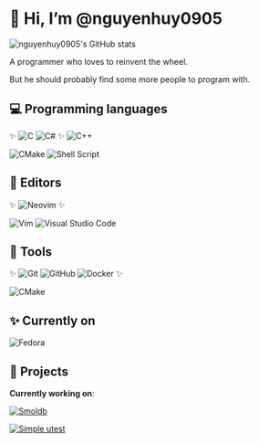 # 👋 Hi, I’m @nguyenhuy0905

![nguyenhuy0905's GitHub stats](https://github-readme-stats.vercel.app/api?username=nguyenhuy0905&theme=tokyonight&show_icons=true&include_all_commits=true)
  
A programmer who loves to reinvent the wheel.

But he should probably find some more people to program with.

## :computer: Programming languages

:sparkles: ![C](https://img.shields.io/badge/c-%2300599C.svg?style=flat&logo=c&logoColor=white)
![C#](https://img.shields.io/badge/c%23-%23239120.svg?style=flat&logo=csharp&logoColor=white) :sparkles:
![C++](https://img.shields.io/badge/c++-%2300599C.svg?style=flat&logo=c%2B%2B&logoColor=white)
  
![CMake](https://img.shields.io/badge/CMake-%23008FBA.svg?style=flat&logo=cmake&logoColor=white)
![Shell Script](https://img.shields.io/badge/shell_script-%23121011.svg?style=flat&logo=gnu-bash&logoColor=white)

## :pencil: Editors

:sparkles: ![Neovim](https://img.shields.io/badge/NeoVim-%2357A143.svg?&style=flat&logo=neovim&logoColor=white) :sparkles:
  
![Vim](https://img.shields.io/badge/VIM-%2311AB00.svg?style=flat&logo=vim&logoColor=white) ![Visual Studio Code](https://img.shields.io/badge/Visual%20Studio%20Code-0078d7.svg?style=flat&logo=visual-studio-code&logoColor=white)

## :wrench: Tools

:sparkles: ![Git](https://img.shields.io/badge/git-%23F05033.svg?style=flat&logo=git&logoColor=white)
![GitHub](https://img.shields.io/badge/github-%23121011.svg?style=flat&logo=github&logoColor=white)
![Docker](https://img.shields.io/badge/docker-%230db7ed.svg?style=flat&logo=docker&logoColor=white) :sparkles:
  
![CMake](https://img.shields.io/badge/CMake-%23008FBA.svg?style=flat&logo=cmake&logoColor=white)

## :sparkles: Currently on

![Fedora](https://img.shields.io/badge/Fedora-294172?style=for-the-badge&logo=fedora&logoColor=white)

## :hammer: Projects

**Currently working on**:

[![Smoldb](https://github-readme-stats.vercel.app/api/pin/?username=nguyenhuy0905&repo=smoldb)](https://github.com/nguyenhuy0905/smoldb)

[![Simple utest](https://github-readme-stats.vercel.app/api/pin/?username=nguyenhuy0905&repo=simple-utest)](https://github.com/nguyenhuy0905/simple-utest)
